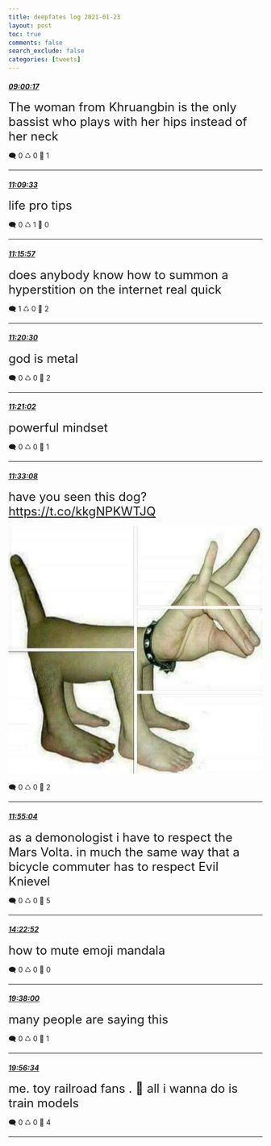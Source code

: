 ```yaml
---
title: deepfates log 2021-01-23
layout: post
toc: true
comments: false
search_exclude: false
categories: [tweets]
---
```



#### <a href = "https://twitter.com/deepfates/status/1353009667346100224">*09:00:17*</a>

<font size="5">The woman from Khruangbin is the only bassist who plays with her hips instead of her neck</font>



🗨️ 0 ♺ 0 🤍  1   

---
    
#### <a href = "https://twitter.com/deepfates/status/1353042201064796160">*11:09:33*</a>

<font size="5">life pro tips</font>



🗨️ 0 ♺ 1 🤍  0   

---
    
#### <a href = "https://twitter.com/deepfates/status/1353043811367178240">*11:15:57*</a>

<font size="5">does anybody know how to summon a hyperstition on the internet real quick</font>



🗨️ 1 ♺ 0 🤍  2   

---
    
#### <a href = "https://twitter.com/deepfates/status/1353044954973491200">*11:20:30*</a>

<font size="5">god is metal</font>



🗨️ 0 ♺ 0 🤍  2   

---
    
#### <a href = "https://twitter.com/deepfates/status/1353045091422674944">*11:21:02*</a>

<font size="5">powerful mindset</font>



🗨️ 0 ♺ 0 🤍  1   

---
    
#### <a href = "https://twitter.com/deepfates/status/1353048133106688001">*11:33:08*</a>

<font size="5">have you seen this dog?  https://t.co/kkgNPKWTJQ</font>

![image from twitter](/images/from_twitter/Esb-G2BVkAAwrDt.jpg)


🗨️ 0 ♺ 0 🤍  2   

---
    
#### <a href = "https://twitter.com/deepfates/status/1353053656707289090">*11:55:04*</a>

<font size="5">as a demonologist i have to respect the Mars Volta. in much the same way that a bicycle commuter has to respect Evil Knievel</font>



🗨️ 0 ♺ 0 🤍  5   

---
    
#### <a href = "https://twitter.com/deepfates/status/1353090847953231874">*14:22:52*</a>

<font size="5">how to mute emoji mandala</font>



🗨️ 0 ♺ 0 🤍  0   

---
    
#### <a href = "https://twitter.com/deepfates/status/1353170155988078593">*19:38:00*</a>

<font size="5">many people are saying this</font>



🗨️ 0 ♺ 0 🤍  1   

---
    
#### <a href = "https://twitter.com/deepfates/status/1353174829432594432">*19:56:34*</a>

<font size="5">me.                      toy railroad fans .              🤝  all i wanna do is train models</font>



🗨️ 0 ♺ 0 🤍  4   

---
    
            

